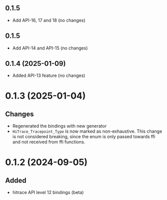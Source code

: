 ## 0.1.5

- Add API-16, 17 and 18 (no changes)

## 0.1.5

- Add API-14 and API-15 (no changes)

## 0.1.4 (2025-01-09)

- Added API-13 feature (no changes)

# 0.1.3 (2025-01-04)

## Changes

- Regenerated the bindings with new generator
- `HiTrace_Tracepoint_Type` is now marked as non-exhaustive. This change is not considered breaking,
  since the enum is only passed towards ffi and not received from ffi functions.

# 0.1.2 (2024-09-05)

## Added

- hitrace API level 12 bindings (beta)
